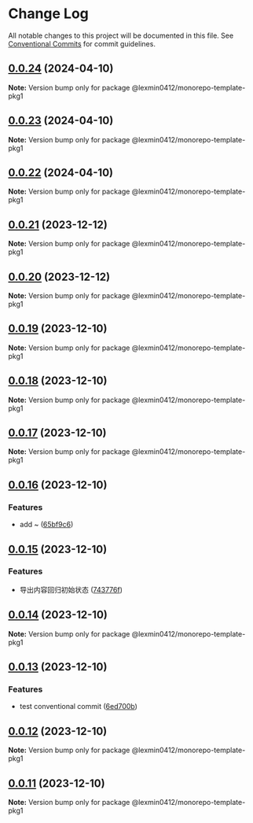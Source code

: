 # Change Log

All notable changes to this project will be documented in this file.
See [Conventional Commits](https://conventionalcommits.org) for commit guidelines.

## [0.0.24](https://github.com/lexmin0412/monorepo-template/compare/v0.0.23...v0.0.24) (2024-04-10)

**Note:** Version bump only for package @lexmin0412/monorepo-template-pkg1





## [0.0.23](https://github.com/lexmin0412/monorepo-template/compare/v0.0.22...v0.0.23) (2024-04-10)

**Note:** Version bump only for package @lexmin0412/monorepo-template-pkg1





## [0.0.22](https://github.com/lexmin0412/monorepo-template/compare/v0.0.21...v0.0.22) (2024-04-10)

**Note:** Version bump only for package @lexmin0412/monorepo-template-pkg1





## [0.0.21](https://github.com/lexmin0412/monorepo-template/compare/v0.0.20...v0.0.21) (2023-12-12)

**Note:** Version bump only for package @lexmin0412/monorepo-template-pkg1





## [0.0.20](https://github.com/lexmin0412/monorepo-template/compare/v0.0.19...v0.0.20) (2023-12-12)

**Note:** Version bump only for package @lexmin0412/monorepo-template-pkg1





## [0.0.19](https://github.com/lexmin0412/monorepo-template/compare/v0.0.18...v0.0.19) (2023-12-10)

**Note:** Version bump only for package @lexmin0412/monorepo-template-pkg1





## [0.0.18](https://github.com/lexmin0412/monorepo-template/compare/v0.0.17...v0.0.18) (2023-12-10)

**Note:** Version bump only for package @lexmin0412/monorepo-template-pkg1





## [0.0.17](https://github.com/lexmin0412/monorepo-template/compare/v0.0.16...v0.0.17) (2023-12-10)

**Note:** Version bump only for package @lexmin0412/monorepo-template-pkg1





## [0.0.16](https://github.com/lexmin0412/monorepo-template/compare/v0.0.15...v0.0.16) (2023-12-10)


### Features

* add ~ ([65bf9c6](https://github.com/lexmin0412/monorepo-template/commit/65bf9c67a9d9079351f49be4a7a27765e867a4c2))





## [0.0.15](https://github.com/lexmin0412/monorepo-template/compare/v0.0.14...v0.0.15) (2023-12-10)


### Features

* 导出内容回归初始状态 ([743776f](https://github.com/lexmin0412/monorepo-template/commit/743776f14e4c344ce7433d7d2532e10135f7d49e))





## [0.0.14](https://github.com/lexmin0412/monorepo-template/compare/v0.0.13...v0.0.14) (2023-12-10)

**Note:** Version bump only for package @lexmin0412/monorepo-template-pkg1





## [0.0.13](https://github.com/lexmin0412/monorepo-template/compare/v0.0.12...v0.0.13) (2023-12-10)


### Features

* test conventional commit ([6ed700b](https://github.com/lexmin0412/monorepo-template/commit/6ed700baf5338c71580770c3cd0c706421de0882))





## [0.0.12](https://github.com/lexmin0412/monorepo-template/compare/v0.0.11...v0.0.12) (2023-12-10)

**Note:** Version bump only for package @lexmin0412/monorepo-template-pkg1





## [0.0.11](https://github.com/lexmin0412/monorepo-template/compare/v0.0.10...v0.0.11) (2023-12-10)

**Note:** Version bump only for package @lexmin0412/monorepo-template-pkg1
